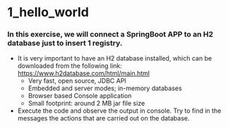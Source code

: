 # 1_hello_world
### In this exercise, we will connect a SpringBoot APP to an H2 database just to insert 1 registry.
- It is very important to have an H2 database installed, which can be downloaded from the following link:
https://www.h2database.com/html/main.html
    - Very fast, open source, JDBC API
    - Embedded and server modes; in-memory databases
    - Browser based Console application
    - Small footprint: around 2 MB jar file size 
- Execute the code and observe the output in console. Try to find in the messages the actions that are carried out on the database.

